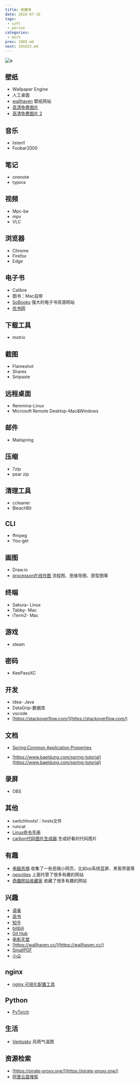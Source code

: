 ```yaml
---
title: 收藏夹
date: 2019-07-16
tags:
 - soft
 - person
categories:
 - work
prev: 1009.md
next: 191033.md
---
```

![a](https://fastly.jsdelivr.net/gh/qbmzc/images/2021/202111111345624.png)

<!-- more -->



## 壁纸

- Wallpaper Engine
- 人工桌面
- [wallhaven](https://alpha.wallhaven.cc/) 壁纸网站
- [高清免费图片](https://www.pexels.com/)
- [高清免费图片 2](https://unsplash.com/)

## 音乐

- listen1
- Foobar2000

## 笔记

- onenote
- typora

## 视频

- Mpc-be
- mpv
- VLC

## 浏览器

- Chrome
- Firefox
- Edge

## 电子书

- Calibre
- 图书：Mac自带
- [SoBooks](https://sobooks.cc/) 强大的电子书资源网站
- [优书网](https://www.yousuu.com/)

## 下载工具

- motrix

## 截图

- Flameshot
- Sharex
- Snipaste

## 远程桌面

- Remmina-Linux
- Microsoft Remote Desktop-Mac&Windows

## 邮件

- Mailspring

## 压缩

- 7zip
- pear zip

## 清理工具

- ccleaner
- BleachBit

## CLI

- ffmpeg
- You-get

## 画图

- Draw.io
- [processon在线作图](https://www.processon.com/) 流程图、思维导图、原型图等


## 终端

- Sakura- Linux
- Tabby- Mac
- iTerm2- Mac

## 游戏

- steam

## 密码

* KeePassXC

## 开发

- Idea- Java
- DataGrip-数据库
- vscode
- [https://stackoverflow.com/](https://stackoverflow.com/)

## 文档

- [Spring:Common Application Properties](https://docs.spring.io/spring-boot/docs/current/reference/html/application-properties.html#appendix.application-properties.web)

- [https://www.baeldung.com/spring-tutorial](https://www.baeldung.com/spring-tutorial)

## 录屏

- OBS

## 其他

* switchhosts!：hosts文件
* runcat
* [Linux命令手册](https://ipcmen.com/)
* [carbon代码图片生成器](https://carbon.now.sh/) 生成好看的代码图片

## 有趣
- [电脑恶搞](https://pranx.com/) 收集了一些恶搞小网页，比如xp系统蓝屏、黑客界面等
- [neocities](https://neocities.org/browse) 上面托管了很多有趣的网站
- [奇趣网站收藏家](https://fuun.fun/) 收藏了很多有趣的网站

## 兴趣

* [语雀](https://www.yuque.com/congco)
* [简书](https://www.jianshu.com/u/1fa980d5267b)
* [知乎](https://www.zhihu.com/people/failinsnow/activities)
* [bilibili](https://space.bilibili.com/13266694)
* [Git Hub](https://github.com/qbmzc)
* [电影天堂](https://www.dygod.net/)
* [https://wallhaven.cc/](https://wallhaven.cc/)
* [SmallPDF](https://smallpdf.com/cn/)
* [小众](https://www.appinn.com/)

## nginx
- [nginx 可视化配置工具](https://www.digitalocean.com/community/tools/nginx?global.app.lang=zhCN)

## Python

- [PyTorch](https://pytorch-cn.readthedocs.io/zh/latest/)

## 生活

- [Ventusky](https://www.ventusky.com/) 风雨气温图

## 资源检索

- [https://pirate-proxy.one/](https://pirate-proxy.one/)
- [阿里云盘搜索](https://zhaoziyuan.la/)